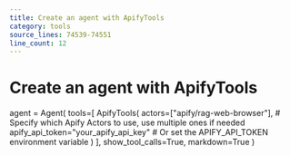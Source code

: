 ```yaml
---
title: Create an agent with ApifyTools
category: tools
source_lines: 74539-74551
line_count: 12
---
```


# Create an agent with ApifyTools
agent = Agent(
    tools=[
        ApifyTools(
            actors=["apify/rag-web-browser"],  # Specify which Apify Actors to use, use multiple ones if needed
            apify_api_token="your_apify_api_key"  # Or set the APIFY_API_TOKEN environment variable 
        )
    ],
    show_tool_calls=True,
    markdown=True
)

